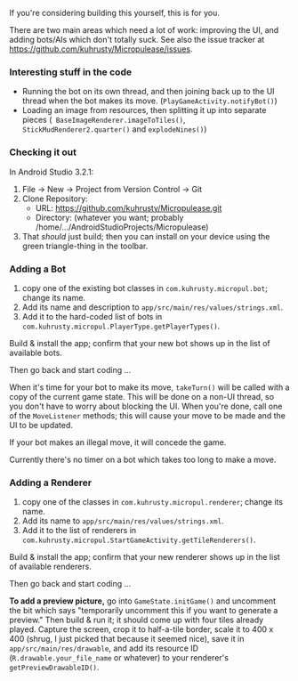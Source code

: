 If you're considering building this yourself, this is for you.

There are two main areas which need a lot of work: improving the UI, and
adding bots/AIs which don't totally suck.  See also the issue tracker at
https://github.com/kuhrusty/Micropulease/issues.

### Interesting stuff in the code

- Running the bot on its own thread, and then joining back up to the UI
  thread when the bot makes its move.  (`PlayGameActivity.notifyBot()`)
- Loading an image from resources, then splitting it up into separate
  pieces (` BaseImageRenderer.imageToTiles()`,
  `StickMudRenderer2.quarter()` and `explodeNines()`)

### Checking it out

In Android Studio 3.2.1:

1. File -> New -> Project from Version Control -> Git
1. Clone Repository:
   - URL: https://github.com/kuhrusty/Micropulease.git
   - Directory: (whatever you want; probably
     /home/.../AndroidStudioProjects/Micropulease)
1. That _should_ just build; then you can install on your device using
   the green triangle-thing in the toolbar.

### Adding a Bot

1. copy one of the existing bot classes in `com.kuhrusty.micropul.bot`;
   change its name.
1. Add its name and description to `app/src/main/res/values/strings.xml`.
1. Add it to the hard-coded list of bots in `com.kuhrusty.micropul.PlayerType.getPlayerTypes()`.

Build & install the app; confirm that your new bot shows up in the list
of available bots.

Then go back and start coding ...

When it's time for your bot to make its move, `takeTurn()` will be
called with a copy of the current game state.  This will be done on a
non-UI thread, so you don't have to worry about blocking the UI.  When
you're done, call one of the `MoveListener` methods; this will cause
your move to be made and the UI to be updated.

If your bot makes an illegal move, it will concede the game.

Currently there's no timer on a bot which takes too long to make a move.

### Adding a Renderer

1. copy one of the classes in `com.kuhrusty.micropul.renderer`;
   change its name.
1. Add its name to `app/src/main/res/values/strings.xml`.
1. Add it to the list of renderers in
   `com.kuhrusty.micropul.StartGameActivity.getTileRenderers()`.

Build & install the app; confirm that your new renderer shows up in the
list of available renderers.

Then go back and start coding ...

**To add a preview picture,** go into `GameState.initGame()` and
uncomment the bit which says "temporarily uncomment this if you want to
generate a preview."  Then build & run it; it should come up with four
tiles already played.  Capture the screen, crop it to half-a-tile border,
scale it to 400 x 400 (shrug, I just picked that because it seemed nice),
save it in `app/src/main/res/drawable`, and add its resource ID
(`R.drawable.your_file_name` or whatever) to your renderer's
`getPreviewDrawableID()`.
